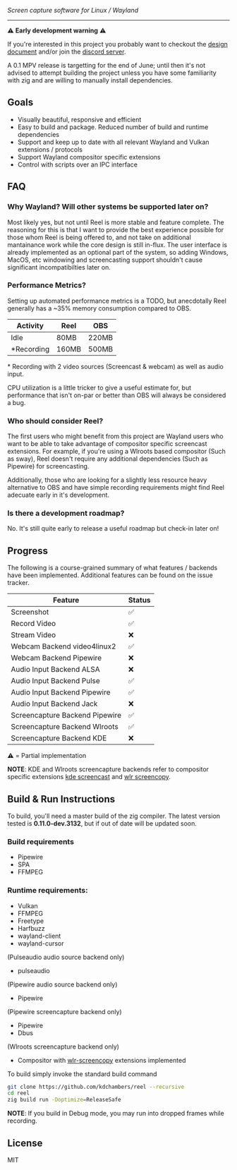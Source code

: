 *Screen capture software for Linux / Wayland*
___

⚠️ **Early development warning** ⚠️

If you're interested in this project you probably want to checkout the [design document](doc/DESIGN.md) and/or join the [discord server](https://discord.gg/fumzzQa575). 

A 0.1 MPV release is targetting for the end of June; until then it's not advised to attempt building the project unless you have some familiarity with zig and are willing to manually install dependencies.

## Goals

- Visually beautiful, responsive and efficient
- Easy to build and package. Reduced number of build and runtime dependencies
- Support and keep up to date with all relevant Wayland and Vulkan extensions / protocols
- Support Wayland compositor specific extensions
- Control with scripts over an IPC interface

## FAQ

### **Why Wayland? Will other systems be supported later on?**

Most likely yes, but not until Reel is more stable and feature complete. The reasoning for this is that I want to provide the best experience possible for those whom Reel is being offered to, and not take on additional mantainance work while the core design is still in-flux. The user interface is already implemented as an optional part of the system, so adding Windows, MacOS, etc windowing and screencasting support shouldn't cause significant incompatibilties later on.

### **Performance Metrics?**

Setting up automated performance metrics is a TODO, but anecdotally Reel generally has a ~35% memory consumption compared to OBS.

|Activity | Reel | OBS |
| ---- | ----- | ----- |
| Idle | 80MB | 220MB|
| *Recording | 160MB | 500MB |

\* Recording with 2 video sources (Screencast & webcam) as well as audio input.

CPU utilization is a little tricker to give a useful estimate for, but performance that isn't on-par or better than OBS will always be considered a bug.

### **Who should consider Reel?**

The first users who might benefit from this project are Wayland users who want to be able to take advantage of compositor specific screencast extensions. For example, if you're using a Wlroots based compositor (Such as sway), Reel doesn't require any additional dependencies (Such as Pipewire) for screencasting.

Additionally, those who are looking for a slightly less resource heavy alternative to OBS and have simple recording requirements might find Reel adecuate early in it's development.

### **Is there a development roadmap?**

No. It's still quite early to release a useful roadmap but check-in later on!

## Progress

The following is a course-grained summary of what features / backends have been implemented. Additional features can be found on the issue tracker.

| Feature | Status |
| ---- | ----- |
| Screenshot | ✅ |
| Record Video | ✅ |
| Stream Video | ❌ |
| Webcam Backend video4linux2 | ✅ |
| Webcam Backend Pipewire | ❌ |
| Audio Input Backend ALSA | ❌ |
| Audio Input Backend Pulse | ✅ |
| Audio Input Backend Pipewire | ✅ |
| Audio Input Backend Jack | ❌ |
| Screencapture Backend Pipewire | ✅ |
| Screencapture Backend Wlroots | ✅ |
| Screencapture Backend KDE | ❌ |

⚠️ = Partial implementation

**NOTE**: KDE and Wlroots screencapture backends refer to compositor specific extensions [kde screencast](https://wayland.app/protocols/kde-zkde-screencast-unstable-v1) and [wlr screencopy](https://wayland.app/protocols/wlr-screencopy-unstable-v1).

## Build & Run Instructions

To build, you'll need a master build of the zig compiler. The latest version tested is **0.11.0-dev.3132**, but if out of date will be updated soon.

### Build requirements

- Pipewire
- SPA
- FFMPEG

### Runtime requirements:

- Vulkan
- FFMPEG
- Freetype
- Harfbuzz
- wayland-client
- wayland-cursor

(Pulseaudio audio source backend only)

- pulseaudio

(Pipewire audio source backend only)

- Pipewire

(Pipewire screencapture backend only)

- Pipewire
- Dbus

(Wlroots screencapture backend only)

- Compositor with [wlr-screencopy](https://wayland.app/protocols/wlr-screencopy-unstable-v1) extensions implemented

To build simply invoke the standard build command

```sh
git clone https://github.com/kdchambers/reel --recursive
cd reel
zig build run -Doptimize=ReleaseSafe
```

**NOTE**: If you build in Debug mode, you may run into dropped frames while recording.

## License

MIT